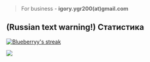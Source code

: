 > For business - **igory.ygr200(at)gmail.com**

## (Russian text warning!) Статистика
  <p>
    <a href="https://github.com/Blueberryy/github-readme-streak-stats">
      <img title="🔥 Get streak stats for your profile at git.io/streak-stats" alt="Blueberryy's streak" src="https://github-readme-streak-stats-eight.vercel.app/?user=Blueberryy&locale=ru&theme=prussian"/>

![](https://komarev.com/ghpvc/?username=Blueberryy&label=MY+TRANSLATION+ENJOYERS&abbreviated=true)
